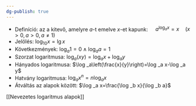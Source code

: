 ```yaml
---
dg-publish: true
---
```

- Definíció: az a kitevő, amelyre $a$-t emelve $x$-et kapunk: $\quad a^{\log _a x}=x \quad(x>0, a>0, a \neq 1)$
- Jelölés:  $\log _{10} x=\lg x$
- Következmények: $\log _a 1=0 \wedge \log _a a=1$
- Szorzat logaritmusa: $\log _a(x y)=\log _a x+\log _a y$
- Hányados logaritmusa: $\log _a\left(\frac{x}{y}\right)=\log _a x-\log _a y$
- Hatvány logaritmusa: $\log _a x^n=n \log _a x$
- Átváltás az alapok között: $\log _a x=\frac{\log _b x}{\log _b a}$

[[Nevezetes logaritmus alapok]]